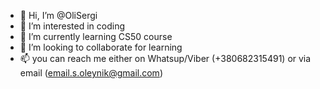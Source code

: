 - 👋 Hi, I’m @OliSergi
- 👀 I’m interested in coding
- 🌱 I’m currently learning CS50 course
- 💞️ I’m looking to collaborate for learning
- 📫 you can reach me either on Whatsup/Viber (+380682315491) or via email (email.s.oleynik@gmail.com)

<!---
OliSergi/OliSergi is a ✨ special ✨ repository because its `README.md` (this file) appears on your GitHub profile.
You can click the Preview link to take a look at your changes.
--->
